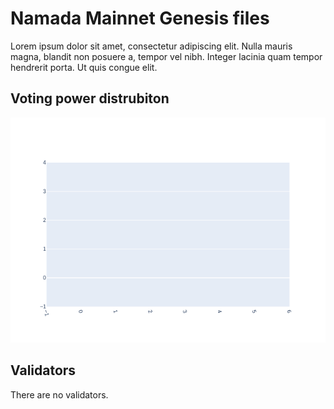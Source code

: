 # Namada Mainnet Genesis files

Lorem ipsum dolor sit amet, consectetur adipiscing elit. Nulla mauris magna, blandit non posuere a, tempor vel nibh. Integer lacinia quam tempor hendrerit porta. Ut quis congue elit.

## Voting power distrubiton

![Voting Power Distribution](../images/validators.png "Voting Power Distribution")

## Validators

There are no validators.
